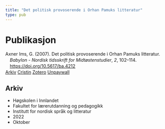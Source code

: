 ```yaml
---
title: "Det politisk provoserende i Orhan Pamuks litteratur"
type: pub
---
```

<h1>Publikasjon</h1>
<article id="csl-bib-container-3AAC3HSJ" class="csl-bib-container">
  <div class="csl-bib-body" style="line-height: 1.35; padding-left: 1em; text-indent:-1em;">
  <div class="csl-entry">Axner Ims, G. (2007). Det politisk provoserende i Orhan Pamuks litteratur. <i>Babylon - Nordisk tidsskrift for Midt&#xF8;stenstudier</i>, <i>2</i>, 102&#x2013;114. <a href="https://doi.org/10.5617/ba.4212">https://doi.org/10.5617/ba.4212</a></div>
</div>
  <div class="csl-bib-buttons">
    <a href="#taxonomy-article-3AAC3HSJ" class="csl-bib-button">Arkiv</a>
    <a href="https://app.cristin.no/results/show.jsf?id=2066287" alt="Cristin URL" class="csl-bib-button">Cristin</a>
    <a href="http://zotero.org/groups/5022929/items/3AAC3HSJ" alt="Zotero URL" class="csl-bib-button">Zotero</a>
    <a href="https://journals.uio.no/babylon/article/download/4212/3684" class="csl-bib-button">Unpaywall</a>
  </div>
  <div id="csl-bib-meta-container-3AAC3HSJ"></div>
</article>
<div id="csl-bib-meta-3AAC3HSJ" class="csl-bib-meta">
  <article id="taxonomy-article-3AAC3HSJ" class="taxonomy-article">
    <h1>Arkiv</h1>
    <ul>
      <li>Høgskolen i Innlandet</li>
      <li>Fakultet for lærerutdanning og pedagogikk</li>
      <li>Institutt for nordisk språk og litteratur</li>
      <li>2022</li>
      <li>Oktober</li>
    </ul>
  </article>
</div>
